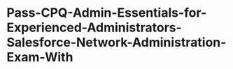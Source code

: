 # Pass-CPQ-Admin-Essentials-for-Experienced-Administrators-Salesforce-Network-Administration-Exam-With
